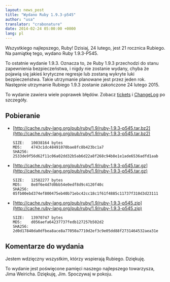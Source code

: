```yaml
---
layout: news_post
title: "Wydano Ruby 1.9.3-p545"
author: "usa"
translator: "crabonature"
date: 2014-02-24 05:00:00 +0000
lang: pl
---
```


Wszystkiego najlepszego, Ruby!
Dzisiaj, 24 lutego, jest 21 rocznica Rubiego.
Na pamiątkę tego, wydano Ruby 1.9.3-P545.

To ostatnie wydanie 1.9.3.
Oznacza to, że Ruby 1.9.3 przechodzi do stanu zapewnienia bezpieczeństwa,
i nigdy nie zostanie wydany, chyba że pojawią się jakieś krytyczne regresje lub
zostaną wykryte luki bezpieczeństwa.
Takie utrzymanie planowane jest przez jeden rok.
Następnie utrzymanie Rubiego 1.9.3 zostanie zakończone 24 lutego 2015.

To wydanie zawiera wiele poprawek błędów.
Zobacz [tickets](https://bugs.ruby-lang.org/projects/ruby-193/issues?set_filter=1&amp;status_id=5)
i [ChangeLog](http://svn.ruby-lang.org/repos/ruby/tags/v1_9_3_545/ChangeLog) po szczegóły.

## Pobieranie

* [http://cache.ruby-lang.org/pub/ruby/1.9/ruby-1.9.3-p545.tar.bz2](http://cache.ruby-lang.org/pub/ruby/1.9/ruby-1.9.3-p545.tar.bz2)

      SIZE:   10038164 bytes
      MD5:    4743c1dc48491070bae8fc8b423bc1a7
      SHA256: 2533de9f56d62f11c06a02dd32b5ab6d22a8f268c94b8e1e1ade6536adfd1aab

* [http://cache.ruby-lang.org/pub/ruby/1.9/ruby-1.9.3-p545.tar.gz](http://cache.ruby-lang.org/pub/ruby/1.9/ruby-1.9.3-p545.tar.gz)

      SIZE:   12582277 bytes
      MD5:    8e8f6e4d7d0bb54e0edf8d9c4120f40c
      SHA256: 05fb00ebd374ef800475eb40b71ebc42cc18c1f61f4885c11737f310d3d23111

* [http://cache.ruby-lang.org/pub/ruby/1.9/ruby-1.9.3-p545.zip](http://cache.ruby-lang.org/pub/ruby/1.9/ruby-1.9.3-p545.zip)

      SIZE:   13970747 bytes
      MD5:    d056aefa64237737fedb127257b502d2
      SHA256: 2d0d17840da0dfbea8ace8a77050a7710d2ef3c9e05dd88f2731464532aea31e

## Komentarze do wydania

Jestem wdzięczny wszystkim, którzy wspierają Rubiego.
Dziękuję.

To wydanie jest poświęcone pamięci naszego najlepszego towarzysza, Jima Weiricha.
Dziękuję, Jim. Spoczywaj w pokoju.
